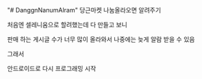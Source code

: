 "# DanggnNanumAlram" 
당근마켓 나눔올라오면 알려주기

처음엔 셀레니움으로 할려했는데 다 만들고 보니

판매 하는 게시글 수가 너무 많이 올라와서 나중에는 늦게 알람 받을 수 있음

그래서

안드로이드로 다시 프로그래밍 시작